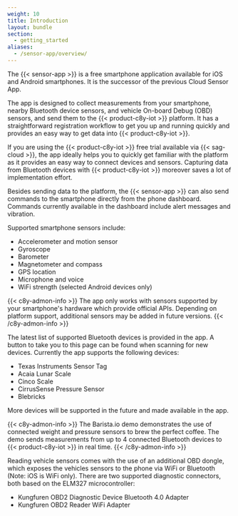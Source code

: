 ```yaml
---
weight: 10
title: Introduction
layout: bundle
section:
  - getting_started
aliases:
  - /sensor-app/overview/
---
```


The {{< sensor-app >}} is a free smartphone application available for iOS and Android smartphones. It is the successor of the previous Cloud Sensor App.

The app is designed to collect measurements from your smartphone, nearby Bluetooth device sensors, and vehicle On-board Debug (OBD) sensors, and send them to the {{< product-c8y-iot >}} platform. It has a straightforward registration workflow to get you up and running quickly and provides an easy way to get data into {{< product-c8y-iot >}}.

If you are using the {{< product-c8y-iot >}} free trial available via {{< sag-cloud >}}, the app ideally helps you to quickly get familiar with the platform as it provides an easy way to connect devices and sensors. Capturing data from Bluetooth devices with {{< product-c8y-iot >}} moreover saves a lot of implementation effort.

Besides sending data to the platform, the {{< sensor-app >}} can also send commands to the smartphone directly from the phone dashboard. Commands currently available in the dashboard include alert messages and vibration.

Supported smartphone sensors include:

*   Accelerometer and motion sensor
*   Gyroscope
*   Barometer
*   Magnetometer and compass
*   GPS location
*   Microphone and voice
*   WiFi strength (selected Android devices only)

{{< c8y-admon-info >}}
The app only works with sensors supported by your smartphone's hardware which provide official APIs. Depending on platform support, additional sensors may be added in future versions.
{{< /c8y-admon-info >}}

The latest list of supported Bluetooth devices is provided in the app. A button to take you to this page can be found when scanning for new devices. Currently the app supports the following devices:

*   Texas Instruments Sensor Tag
*   Acaia Lunar Scale
*   Cinco Scale
*   CirrusSense Pressure Sensor
*   Blebricks

More devices will be supported in the future and made available in the app.

{{< c8y-admon-info >}}
The Barista.io demo demonstrates the use of connected weight and pressure sensors to brew the perfect coffee. The demo sends measurements from up to 4 connected Bluetooth devices to {{< product-c8y-iot >}} in real time.
{{< /c8y-admon-info >}}

Reading vehicle sensors comes with the use of an additional OBD dongle, which exposes the vehicles sensors to the phone via WiFi or Bluetooth (Note: iOS is WiFi only). There are two supported diagnostic connectors, both based on the ELM327 microcontroller:

*	Kungfuren OBD2 Diagnostic Device Bluetooth 4.0 Adapter
*	Kungfuren OBD2 Reader WiFi Adapter

